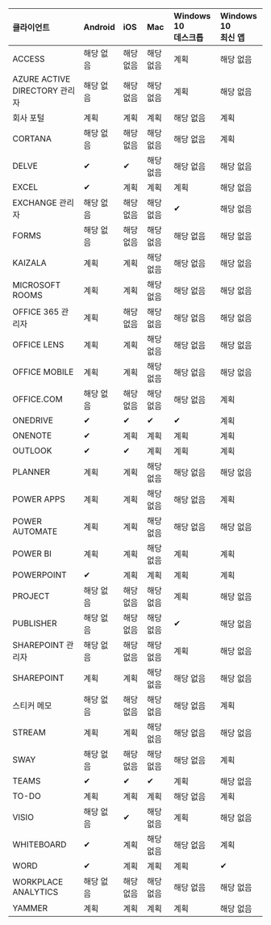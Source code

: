<!-- This file is generated automatically. Changes made to this file will be overwritten.-->
|클라이언트|Android|iOS|Mac|Windows 10<br>데스크톱|Windows 10<br>최신 앱|
|:-|:-|:-|:-|:-|:-|
|ACCESS|해당 없음|해당 없음|해당 없음|계획|해당 없음|
|AZURE ACTIVE DIRECTORY 관리자|해당 없음|해당 없음|해당 없음|계획|해당 없음|
|회사 포털|계획|계획|계획|해당 없음|계획|
|CORTANA|해당 없음|해당 없음|해당 없음|해당 없음|계획|
|DELVE|✔|✔|해당 없음|해당 없음|해당 없음|
|EXCEL|✔|계획|계획|계획|해당 없음|
|EXCHANGE 관리자|해당 없음|해당 없음|해당 없음|✔|해당 없음|
|FORMS|해당 없음|해당 없음|해당 없음|해당 없음|해당 없음|
|KAIZALA|계획|계획|해당 없음|해당 없음|해당 없음|
|MICROSOFT ROOMS|계획|계획|해당 없음|해당 없음|해당 없음|
|OFFICE 365 관리자|계획|해당 없음|해당 없음|해당 없음|해당 없음|
|OFFICE LENS|계획|계획|해당 없음|해당 없음|해당 없음|
|OFFICE MOBILE|계획|계획|해당 없음|해당 없음|해당 없음|
|OFFICE.COM|해당 없음|해당 없음|해당 없음|해당 없음|계획|
|ONEDRIVE|✔|✔|✔|✔|계획|
|ONENOTE|✔|계획|계획|계획|계획|
|OUTLOOK|✔|✔|계획|계획|계획|
|PLANNER|계획|계획|해당 없음|해당 없음|해당 없음|
|POWER APPS|계획|계획|해당 없음|해당 없음|계획|
|POWER AUTOMATE|계획|계획|해당 없음|해당 없음|해당 없음|
|POWER BI|계획|계획|해당 없음|계획|계획|
|POWERPOINT|✔|계획|계획|계획|계획|
|PROJECT|해당 없음|해당 없음|해당 없음|계획|해당 없음|
|PUBLISHER|해당 없음|해당 없음|해당 없음|✔|해당 없음|
|SHAREPOINT 관리자|해당 없음|해당 없음|해당 없음|계획|해당 없음|
|SHAREPOINT|계획|계획|해당 없음|해당 없음|해당 없음|
|스티커 메모|해당 없음|해당 없음|해당 없음|해당 없음|계획|
|STREAM|계획|계획|해당 없음|해당 없음|해당 없음|
|SWAY|해당 없음|해당 없음|해당 없음|해당 없음|계획|
|TEAMS|✔|✔|✔|계획|해당 없음|
|TO-DO|계획|계획|계획|해당 없음|계획|
|VISIO|해당 없음|✔|해당 없음|계획|해당 없음|
|WHITEBOARD|✔|계획|해당 없음|해당 없음|계획|
|WORD|✔|계획|계획|계획|✔|
|WORKPLACE ANALYTICS|해당 없음|해당 없음|해당 없음|해당 없음|해당 없음|
|YAMMER|계획|계획|계획|계획|해당 없음|
